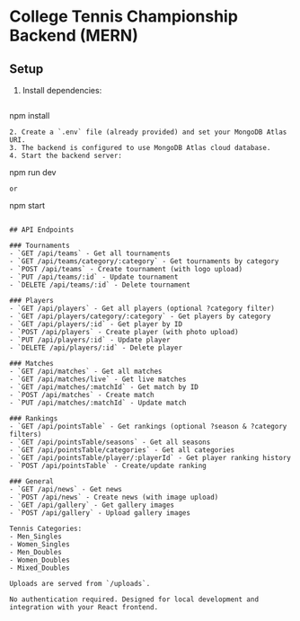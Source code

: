 # College Tennis Championship Backend (MERN)

## Setup

1. Install dependencies:
   ```
npm install
   ```
2. Create a `.env` file (already provided) and set your MongoDB Atlas URI.
3. The backend is configured to use MongoDB Atlas cloud database.
4. Start the backend server:
   ```
npm run dev
   ```
   or
   ```
npm start
   ```

## API Endpoints

### Tournaments
- `GET /api/teams` - Get all tournaments
- `GET /api/teams/category/:category` - Get tournaments by category
- `POST /api/teams` - Create tournament (with logo upload)
- `PUT /api/teams/:id` - Update tournament
- `DELETE /api/teams/:id` - Delete tournament

### Players
- `GET /api/players` - Get all players (optional ?category filter)
- `GET /api/players/category/:category` - Get players by category
- `GET /api/players/:id` - Get player by ID
- `POST /api/players` - Create player (with photo upload)
- `PUT /api/players/:id` - Update player
- `DELETE /api/players/:id` - Delete player

### Matches
- `GET /api/matches` - Get all matches
- `GET /api/matches/live` - Get live matches
- `GET /api/matches/:matchId` - Get match by ID
- `POST /api/matches` - Create match
- `PUT /api/matches/:matchId` - Update match

### Rankings
- `GET /api/pointsTable` - Get rankings (optional ?season & ?category filters)
- `GET /api/pointsTable/seasons` - Get all seasons
- `GET /api/pointsTable/categories` - Get all categories
- `GET /api/pointsTable/player/:playerId` - Get player ranking history
- `POST /api/pointsTable` - Create/update ranking

### General
- `GET /api/news` - Get news
- `POST /api/news` - Create news (with image upload)
- `GET /api/gallery` - Get gallery images
- `POST /api/gallery` - Upload gallery images

Tennis Categories:
- Men_Singles
- Women_Singles
- Men_Doubles
- Women_Doubles
- Mixed_Doubles

Uploads are served from `/uploads`.

No authentication required. Designed for local development and integration with your React frontend.
